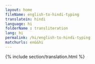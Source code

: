 ```yaml
--- 
layout: home 
fileName: english-to-hindi-typing
translatein: hindi
language: hi
folderName : transliteration
lang: hi
permalink: /hi/english-to-hindi-typing
matchurls: en&&hi
---
```

{% include section/translation.html %}